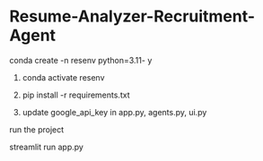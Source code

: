 # Resume-Analyzer-Recruitment-Agent
 conda create -n resenv python=3.11- y 

1. conda activate resenv

2. pip install -r requirements.txt

3.  update google_api_key in app.py, agents.py, ui.py


run the project 

 streamlit run app.py
